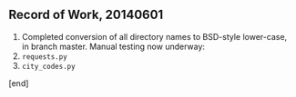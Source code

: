 ## Record of Work, 20140601

 1. Completed conversion of all directory names to BSD-style lower-case, in branch master. Manual testing now underway:
   2. `requests.py`
   2. `city_codes.py`

[end]
